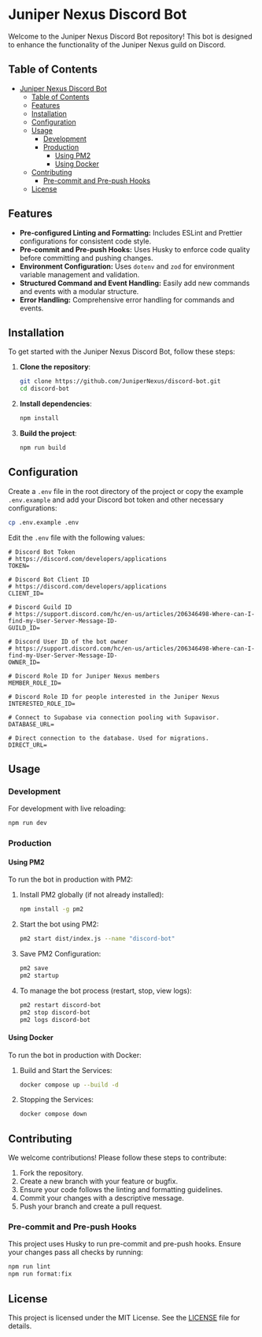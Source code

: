 # Juniper Nexus Discord Bot

Welcome to the Juniper Nexus Discord Bot repository! This bot is designed to enhance the functionality of the Juniper Nexus guild on Discord.

## Table of Contents

-   [Juniper Nexus Discord Bot](#juniper-nexus-discord-bot)
    -   [Table of Contents](#table-of-contents)
    -   [Features](#features)
    -   [Installation](#installation)
    -   [Configuration](#configuration)
    -   [Usage](#usage)
        -   [Development](#development)
        -   [Production](#production)
            -   [Using PM2](#using-pm2)
            -   [Using Docker](#using-docker)
    -   [Contributing](#contributing)
        -   [Pre-commit and Pre-push Hooks](#pre-commit-and-pre-push-hooks)
    -   [License](#license)

## Features

-   **Pre-configured Linting and Formatting:** Includes ESLint and Prettier configurations for consistent code style.
-   **Pre-commit and Pre-push Hooks:** Uses Husky to enforce code quality before committing and pushing changes.
-   **Environment Configuration:** Uses `dotenv` and `zod` for environment variable management and validation.
-   **Structured Command and Event Handling:** Easily add new commands and events with a modular structure.
-   **Error Handling:** Comprehensive error handling for commands and events.

## Installation

To get started with the Juniper Nexus Discord Bot, follow these steps:

1. **Clone the repository**:

    ```sh
    git clone https://github.com/JuniperNexus/discord-bot.git
    cd discord-bot
    ```

2. **Install dependencies**:

    ```sh
    npm install
    ```

3. **Build the project**:
    ```sh
    npm run build
    ```

## Configuration

Create a `.env` file in the root directory of the project or copy the example `.env.example` and add your Discord bot token and other necessary configurations:

```sh
cp .env.example .env
```

Edit the `.env` file with the following values:

```dotenv
# Discord Bot Token
# https://discord.com/developers/applications
TOKEN=

# Discord Bot Client ID
# https://discord.com/developers/applications
CLIENT_ID=

# Discord Guild ID
# https://support.discord.com/hc/en-us/articles/206346498-Where-can-I-find-my-User-Server-Message-ID-
GUILD_ID=

# Discord User ID of the bot owner
# https://support.discord.com/hc/en-us/articles/206346498-Where-can-I-find-my-User-Server-Message-ID-
OWNER_ID=

# Discord Role ID for Juniper Nexus members
MEMBER_ROLE_ID=

# Discord Role ID for people interested in the Juniper Nexus
INTERESTED_ROLE_ID=

# Connect to Supabase via connection pooling with Supavisor.
DATABASE_URL=

# Direct connection to the database. Used for migrations.
DIRECT_URL=
```

## Usage

### Development

For development with live reloading:

```sh
npm run dev
```

### Production

#### Using PM2

To run the bot in production with PM2:

1. Install PM2 globally (if not already installed):

    ```sh
    npm install -g pm2
    ```

2. Start the bot using PM2:

    ```sh
    pm2 start dist/index.js --name "discord-bot"
    ```

3. Save PM2 Configuration:

    ```sh
    pm2 save
    pm2 startup
    ```

4. To manage the bot process (restart, stop, view logs):

    ```sh
    pm2 restart discord-bot
    pm2 stop discord-bot
    pm2 logs discord-bot
    ```

#### Using Docker

To run the bot in production with Docker:

1. Build and Start the Services:

    ```sh
    docker compose up --build -d
    ```

2. Stopping the Services:

    ```sh
    docker compose down
    ```

## Contributing

We welcome contributions! Please follow these steps to contribute:

1. Fork the repository.
2. Create a new branch with your feature or bugfix.
3. Ensure your code follows the linting and formatting guidelines.
4. Commit your changes with a descriptive message.
5. Push your branch and create a pull request.

### Pre-commit and Pre-push Hooks

This project uses Husky to run pre-commit and pre-push hooks. Ensure your changes pass all checks by running:

```sh
npm run lint
npm run format:fix
```

## License

This project is licensed under the MIT License. See the [LICENSE](LICENSE) file for details.
